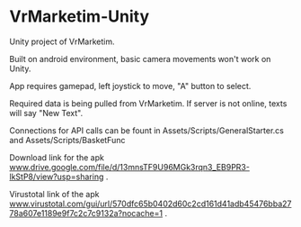 # VrMarketim-Unity
Unity project of VrMarketim.

Built on android environment, basic camera movements won't work on Unity.

App requires gamepad, left joystick to move, "A" button to select.

Required data is being pulled from VrMarketim. If server is not online, texts will say "New Text".

Connections for API calls can be fount in Assets/Scripts/GeneralStarter.cs and Assets/Scripts/BasketFunc

Download link for the apk www.drive.google.com/file/d/13mnsTF9U96MGk3rqn3_EB9PR3-lkStP8/view?usp=sharing .

Virustotal link of the apk www.virustotal.com/gui/url/570dfc65b0402d60c2cd161d41adb45476bba2778a607e1189e9f7c2c7c9132a?nocache=1 .
